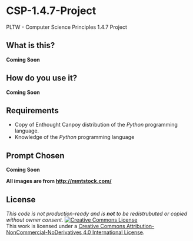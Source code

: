 # CSP-1.4.7-Project
PLTW - Computer Science Principles 1.4.7 Project

## What is this?
**Coming Soon**

## How do you use it?
**Coming Soon**

## Requirements
* Copy of Enthought Canpoy distribution of the *Python* programming language.
* Knowledge of the *Python* programming language

## Prompt Chosen
**Coming Soon**

**All images are from <http://mmtstock.com/>**

## License
_This code is not production-ready and is **not** to be redistrubuted or copied without owner consent._
<a rel="license" href="http://creativecommons.org/licenses/by-nc-nd/4.0/"><img alt="Creative Commons License" style="border-width:0" src="https://i.creativecommons.org/l/by-nc-nd/4.0/88x31.png" /></a><br />This work is licensed under a <a rel="license" href="http://creativecommons.org/licenses/by-nc-nd/4.0/">Creative Commons Attribution-NonCommercial-NoDerivatives 4.0 International License</a>.
